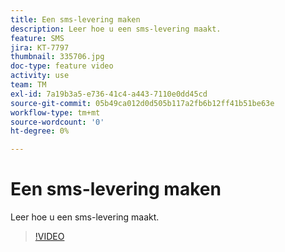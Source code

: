 ```yaml
---
title: Een sms-levering maken
description: Leer hoe u een sms-levering maakt.
feature: SMS
jira: KT-7797
thumbnail: 335706.jpg
doc-type: feature video
activity: use
team: TM
exl-id: 7a19b3a5-e736-41c4-a443-7110e0dd45cd
source-git-commit: 05b49ca012d0d505b117a2fb6b12ff41b51be63e
workflow-type: tm+mt
source-wordcount: '0'
ht-degree: 0%

---
```


# Een sms-levering maken

Leer hoe u een sms-levering maakt.

>[!VIDEO](https://video.tv.adobe.com/v/335706)
